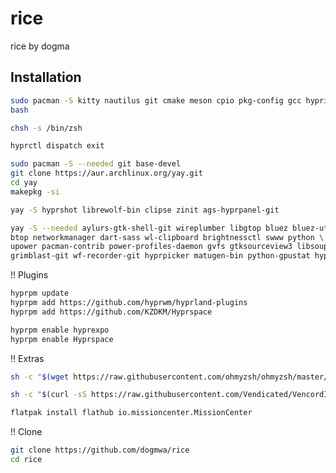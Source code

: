 # rice
rice by dogma

## Installation

```bash
sudo pacman -S kitty nautilus git cmake meson cpio pkg-config gcc hypridle hyprlock fuzzel keepassxc flatpak discord zsh fastfetch
bash
```

```bash
chsh -s /bin/zsh
```

```bash
hyprctl dispatch exit
```

```bash
sudo pacman -S --needed git base-devel
git clone https://aur.archlinux.org/yay.git
cd yay
makepkg -si
```

```bash
yay -S hyprshot librewolf-bin clipse zinit ags-hyprpanel-git
```

```bash
yay -S --needed aylurs-gtk-shell-git wireplumber libgtop bluez bluez-utils \
btop networkmanager dart-sass wl-clipboard brightnessctl swww python \
upower pacman-contrib power-profiles-daemon gvfs gtksourceview3 libsoup3 \
grimblast-git wf-recorder-git hyprpicker matugen-bin python-gpustat hyprsunset-git
```

!! Plugins

```bash
hyprpm update
hyprpm add https://github.com/hyprwm/hyprland-plugins
hyprpm add https://github.com/KZDKM/Hyprspace
```

```bash
hyprpm enable hyprexpo
hyprpm enable Hyprspace
```


!! Extras

```bash
sh -c "$(wget https://raw.githubusercontent.com/ohmyzsh/ohmyzsh/master/tools/install.sh -O -)"
```
```bash
sh -c "$(curl -sS https://raw.githubusercontent.com/Vendicated/VencordInstaller/main/install.sh)"
```
```bash
flatpak install flathub io.missioncenter.MissionCenter
```

!! Clone

```bash
git clone https://github.com/dogmwa/rice
cd rice
```
